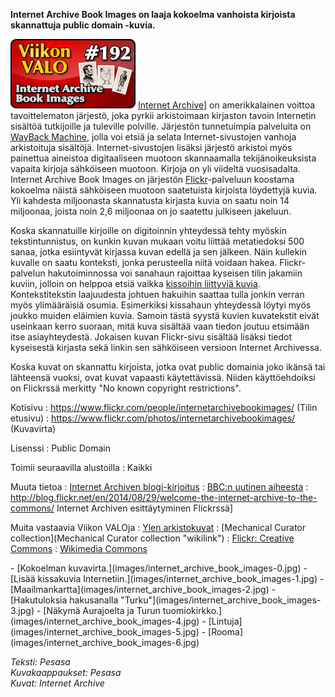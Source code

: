 <!--
Title: Internet Archive Book Images
Week: 4x36
Number: 192
Date: 2014/08/31
Pageimage: valo192-internet_archive_book_images.png
Tags: Kaikki alustat,Kuvat,Aineisto
-->

**Internet Archive Book Images on laaja kokoelma vanhoista kirjoista
skannattuja public domain -kuvia.**

![](images/valo192-internet_archive_book_images.png "fig:valo192-internet_archive_book_images.png")
[Internet Archive](http://archive.org)] on amerikkalainen voittoa
tavoittelematon järjestö, joka pyrkii arkistoimaan kirjaston tavoin
Internetin sisältöä tutkijoille ja tuleville polville. Järjestön
tunnetuimpia palveluita on [WayBack Machine](https://archive.org/web/),
jolla voi etsiä ja selata Internet-sivustojen vanhoja arkistoituja
sisältöjä. Internet-sivustojen lisäksi järjestö arkistoi myös painettua
aineistoa digitaaliseen muotoon skannaamalla tekijänoikeuksista vapaita
kirjoja sähköiseen muotoon. Kirjoja on yli viideltä vuosisadalta.
Internet Archive Book Images on järjestön
[Flickr](http://flickr.com)-palveluun koostama kokoelma näistä
sähköiseen muotoon saatetuista kirjoista löydettyjä kuvia. Yli kahdesta
miljoonasta skannatusta kirjasta kuvia on saatu noin 14 miljoonaa,
joista noin 2,6 miljoonaa on jo saatettu julkiseen jakeluun.

Koska skannatuille kirjoille on digitoinnin yhteydessä tehty myöskin
tekstintunnistus, on kunkin kuvan mukaan voitu liittää metatiedoksi 500
sanaa, jotka esiintyvät kirjassa kuvan edellä ja sen jälkeen. Näin
kullekin kuvalle on saatu konteksti, jonka perusteella niitä voidaan
hakea. Flickr-palvelun hakutoiminnossa voi sanahaun rajoittaa kyseisen
tilin jakamiin kuviin, jolloin on helppoa etsiä vaikka [kissoihin
liittyviä kuvia](https://www.flickr.com/search/?w=126377022@N07&q=cat).
Kontekstitekstin laajuudesta johtuen hakuihin saattaa tulla jonkin
verran myös ylimääräisiä osumia. Esimerkiksi kissahaun yhteydessä löytyi
myös joukko muiden eläimien kuvia. Samoin tästä syystä kuvien
kuvatekstit eivät useinkaan kerro suoraan, mitä kuva sisältää vaan
tiedon joutuu etsimään itse asiayhteydestä. Jokaisen kuvan Flickr-sivu
sisältää lisäksi tiedot kyseisestä kirjasta sekä linkin sen sähköiseen
versioon Internet Archivessa.

Koska kuvat on skannattu kirjoista, jotka ovat public domainia joko
ikänsä tai lähteensä vuoksi, ovat kuvat vapaasti käytettävissä. Niiden
käyttöehdoiksi on Flickrssä merkitty "No known copyright restrictions".

Kotisivu
:   <https://www.flickr.com/people/internetarchivebookimages/> (Tilin
    etusivu)
:   <https://www.flickr.com/photos/internetarchivebookimages/>
    (Kuvavirta)

Lisenssi
:   Public Domain

Toimii seuraavilla alustoilla
:   Kaikki

Muuta tietoa
:   [Internet Archiven
    blogi-kirjoitus](https://blog.archive.org/2014/08/29/millions-of-historic-images-posted-to-flickr/)
:   [BBC:n uutinen
    aiheesta](http://www.bbc.com/news/technology-28976849)
:   <http://blog.flickr.net/en/2014/08/29/welcome-the-internet-archive-to-the-commons/>
    Internet Archiven esittäytyminen Flickrssä]

Muita vastaavia Viikon VALOja
:   [Ylen arkistokuvat](Ylen_arkistokuvat)
:   [Mechanical Curator
    collection](Mechanical Curator collection "wikilink")
:   [Flickr: Creative Commons](Flickr:_Creative_Commons)
:   [Wikimedia Commons](Wikimedia_Commons)

<div class="psgallery" markdown="1">
-   [Kokoelman kuvavirta.](images/internet_archive_book_images-0.jpg)
-   [Lisää kissakuvia
    Internetiin.](images/internet_archive_book_images-1.jpg)
-   [Maailmankartta](images/internet_archive_book_images-2.jpg)
-   [Hakutuloksia hakusanalla
    "Turku"](images/internet_archive_book_images-3.jpg)
-   [Näkymä Aurajoelta ja Turun
    tuomiokirkko.](images/internet_archive_book_images-4.jpg)
-   [Lintuja](images/internet_archive_book_images-5.jpg)
-   [Rooma](images/internet_archive_book_images-6.jpg)
</div>

*Teksti: Pesasa* <br />
*Kuvakaappaukset: Pesasa* <br />
*Kuvat: Internet Archive*

